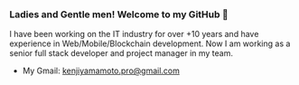 ### Ladies and Gentle men! Welcome to my GitHub 👋

I have been working on the IT industry for over +10 years and have experience in
Web/Mobile/Blockchain development. Now I am
working as a senior full stack developer and
project manager in my team.

- My Gmail: kenjiyamamoto.pro@gmail.com
